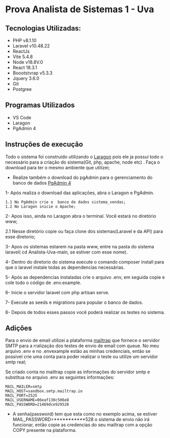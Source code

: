 <h1>Prova Analista de Sistemas 1 - Uva </h1>

## Tecnologias Utilizadas:


- PHP v8.1.10
- Laravel v10.48.22 
- ReactJs
- Vite 5.4.8
- Node v18.8V.0
- React 18.3.1
- Boootstvrap v5.3.3
- Jquery 3.6.0
- Git
- Postgree

## Programas Utilizados
- VS Code
- Laragon
- PgAdmin 4
 

## Instruções de execução

Todo o sistema foi construido  utilizando o [Laragon](https://laragon.org/download/) pois ele ja possui todo o necessário para a criação do sistema(Git, php, apache, node etc) . Faça o download para ter o mesmo ambiente que utilizei;
- Realize também o download do pgAdmin para o gerenciamento do banco de dados [PgAdmin 4](https://www.pgadmin.org/download/pgadmin-4-windows/)

1- Após realiza o download das aplicações, abra o Laragon e PgAdmin.
   
    1.1 No PgAdmin crie o  banco de dados sistema_vendas;
    1.2 No Laragon inicie o Apache;

2- Apos isso, ainda no Laragon abra o terminal. Você estará no diretório www;
 
 2.1 Nesse diretório copie ou faça clone dos sistemas(Laravel e da API) para esse diretorio;

3- Apos os sistemas estarem na pasta www, entre na pasta do sistema laravel( cd Analista-Uva-main, se estiver com esse nome).

4- Dentro do diretorio do sistema execute o comando composer install para que o laravel instale todas as dependencias necessárias.

5- Após as dependencias instaladas crie o arquivo .env, em seguida copie e cole todo o código de .env.example.

6- Inicie o servidor laravel com php artisan serve.

7-  Execute as seeds e migrations para popular o banco de dados.

6- Depois de todos esses passos você poderá realizar os testes no sistema.



## Adições

Para o envio de email utilizei a plataforma [mailtrap](https://mailtrap.io/home) que fornece o servidor SMTP para a rralização dos testes de envio de email com queue.
No meu arquivo .env e no .envexample estão as minhas credenciais, então se possivel crie uma conta para poder realizar o teste ou utilize um servidor smtp real;

Se criado conta no mailtrap copie as informações do servidor smtp e substitua no arquivo .env as seguintes informações:

    MAIL_MAILER=smtp
    MAIL_HOST=sandbox.smtp.mailtrap.io
    MAIL_PORT=2525
    MAIL_USERNAME=06eaf130c506e8
    MAIL_PASSWORD=21469dce929528

* A senha(password) tem que esta como no exemplo acima, se estiver  MAIL_PASSWORD=***********528 o sistema de envio não irá funcionar, então copie as credencias do seu mailtrap com a opção COPY presente na plataforma.

